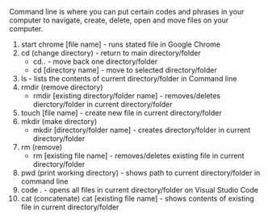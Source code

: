 Command line is where you can put certain codes and phrases in your computer to navigate, create, delete, open and move files on your computer.

1. start chrome [file name] - runs stated file in Google Chrome
2. cd (change directory) - return to main directory/folder
    - cd.. - move back one directory/folder
	- cd [directory name] - move to selected directory/folder
3. ls - lists the contents of current
    directory/folder in Command line
4. rmdir (remove directory)
	- rmdir [existing directory/folder name] - removes/deletes dierctory/folder in current directory/folder
5. touch [file name] - create new file in current directory/folder
6. mkdir (make directory)
    - mkdir [directory/folder name] - creates directory/folder in current directory/folder
7. rm (remove)
    - rm [existing file name] - removes/deletes existing file in current directory/folder
8. pwd (print working directory) - shows path to current directory/folder in command line
9. code . - opens all files in current directory/folder on Visual Studio Code
10. cat (concatenate)
    cat [existing file name] - shows contents of existing file in current directory/folder